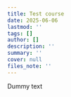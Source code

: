 ```yaml
---
title: Test course
date: 2025-06-06
lastmod: ''
tags: []
author: []
description: ''
summary: ''
cover: null
files_note: ''
---
```

Dummy text
